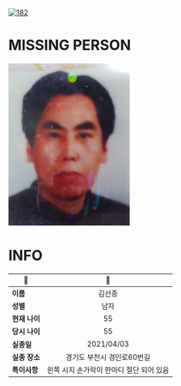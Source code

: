 [![182](https://img.shields.io/badge/%EC%8B%A4%EC%A2%85%EC%8B%A0%EA%B3%A0%EB%8A%94%20%EA%B5%AD%EB%B2%88%EC%97%86%EC%9D%B4-182-blue)](http://safe182.go.kr/index.do)

# MISSING PERSON

<img src="./missing_person.jpg">

# INFO

|🔑|💎|
|--|:--:|
|**이름**|김선종|
|**성별**|남자|
|**현재 나이**|55|
|**당시 나이**|55|
|**실종일**|2021/04/03|
|**실종 장소**|경기도 부천시 경인로60번길 |
|**특이사항**|왼쪽 시지 손가락이 한마디 절단 되어 있음|
